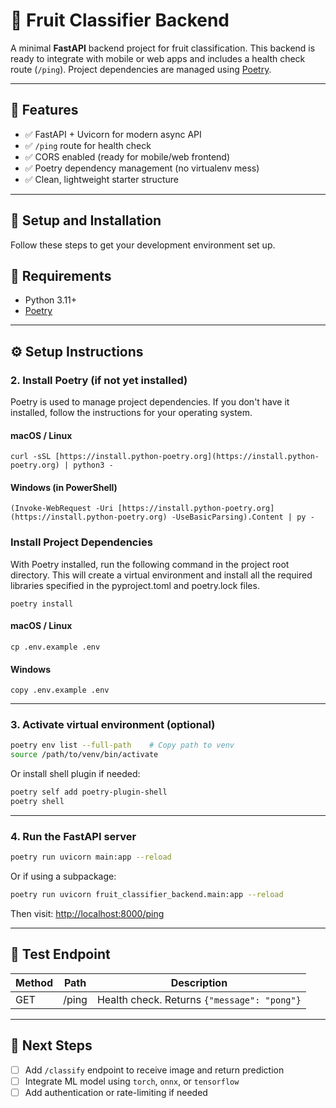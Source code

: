 # 🍍 Fruit Classifier Backend

A minimal **FastAPI** backend project for fruit classification. This backend is ready to integrate with mobile or web apps and includes a health check route (`/ping`). Project dependencies are managed using [Poetry](https://python-poetry.org/).

---

## 🚀 Features

- ✅ FastAPI + Uvicorn for modern async API
- ✅ `/ping` route for health check
- ✅ CORS enabled (ready for mobile/web frontend)
- ✅ Poetry dependency management (no virtualenv mess)
- ✅ Clean, lightweight starter structure

---

## 🚀 Setup and Installation
Follow these steps to get your development environment set up.

## 🧰 Requirements

- Python 3.11+
- [Poetry](https://python-poetry.org/docs/#installation)

---

## ⚙️ Setup Instructions

### 2. Install Poetry (if not yet installed)
Poetry is used to manage project dependencies. If you don't have it installed, follow the instructions for your operating system.
#### macOS / Linux
```
curl -sSL [https://install.python-poetry.org](https://install.python-poetry.org) | python3 -
```
#### Windows (in PowerShell)
```
(Invoke-WebRequest -Uri [https://install.python-poetry.org](https://install.python-poetry.org) -UseBasicParsing).Content | py -
```

### Install Project Dependencies
With Poetry installed, run the following command in the project root directory. This will create a virtual environment and install all the required libraries specified in the pyproject.toml and poetry.lock files.

```
poetry install
```

#### macOS / Linux
```
cp .env.example .env
```
   
#### Windows
```
copy .env.example .env
```

---

### 3. Activate virtual environment (optional)

```bash
poetry env list --full-path    # Copy path to venv
source /path/to/venv/bin/activate
```

Or install shell plugin if needed:

```bash
poetry self add poetry-plugin-shell
poetry shell
```

---

### 4. Run the FastAPI server

```bash
poetry run uvicorn main:app --reload
```

Or if using a subpackage:

```bash
poetry run uvicorn fruit_classifier_backend.main:app --reload
```

Then visit: [http://localhost:8000/ping](http://localhost:8000/ping)

---

## 🧪 Test Endpoint

| Method | Path  | Description                                 |
| ------ | ----- | ------------------------------------------- |
| GET    | /ping | Health check. Returns `{"message": "pong"}` |

---

## 📘 Next Steps

* [ ] Add `/classify` endpoint to receive image and return prediction
* [ ] Integrate ML model using `torch`, `onnx`, or `tensorflow`
* [ ] Add authentication or rate-limiting if needed